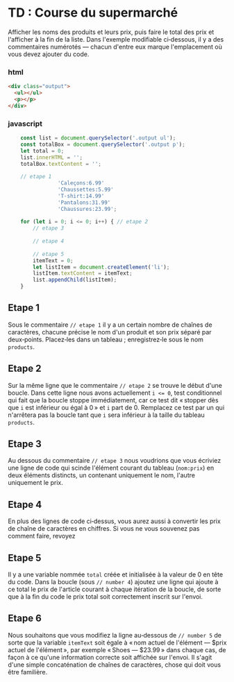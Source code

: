 # TD : Course du supermarché

Afficher les noms des produits et leurs prix, puis faire le total des prix et l'afficher à la fin de la liste. Dans l'exemple modifiable ci‑dessous, il y a des commentaires numérotés — chacun d'entre eux marque l'emplacement où vous devez ajouter du code.

### html
```html
<div class="output">
  <ul></ul>
  <p></p>
</div>
```

### javascript

```javascript
    const list = document.querySelector('.output ul');
    const totalBox = document.querySelector('.output p');
    let total = 0;
    list.innerHTML = '';
    totalBox.textContent = '';
    
    // etape 1
                'Caleçons:6.99'
                'Chaussettes:5.99'
                'T-shirt:14.99'
                'Pantalons:31.99'
                'Chaussures:23.99';
    
    for (let i = 0; i <= 0; i++) { // etape 2
	    // etape 3
	    
	    // etape 4
	    
	    // etape 5
	    itemText = 0;
	    let listItem = document.createElement('li');
	    listItem.textContent = itemText;
	    list.appendChild(listItem);
    }
```

## Etape 1

Sous le commentaire  `// etape 1`  il y a un certain nombre de chaînes de caractères, chacune précise le nom d'un produit et son prix séparé par deux‑points. 
Placez‑les dans un tableau ; enregistrez‑le sous le nom  `products`.

## Etape 2

Sur la même ligne que le commentaire  `// etape 2`  se trouve le début d'une boucle. Dans cette ligne nous avons actuellement  `i <= 0`, test conditionnel qui fait que la boucle  stoppe immédiatement, car ce test dit « stopper dès que  `i`  est inférieur ou égal à 0 » et  `i`  part de 0. Remplacez ce test par un qui n'arrêtera pas la boucle tant que  `i`  sera inférieur à la taille du tableau  `products`.

## Etape 3

Au dessous du commentaire  `// etape 3`  nous voudrions que vous écriviez une ligne de code qui scinde l'élément courant du tableau (`nom:prix`) en deux éléments distincts, un contenant uniquement le nom, l'autre uniquement le prix. 

## Etape 4

En plus des lignes de code ci‑dessus, vous aurez aussi à convertir les prix de chaîne de caractères en chiffres. Si vous ne vous souvenez pas comment faire, revoyez

## Etape 5

Il y a une variable nommée  `total`  créée et initialisée à la valeur de 0 en tête du code. Dans la boucle (sous  `// number 4`) ajoutez une ligne qui ajoute à ce total le prix de l'article courant à chaque itération de la boucle, de sorte que à la fin du code le prix total soit correctement inscrit sur l'envoi. 

## Etape 6

Nous souhaitons que vous modifiez la ligne au‑dessous de `// number 5`  de sorte que la variable  `itemText`  soit égale à « nom actuel de l'élément — $prix actuel de l'élément », par exemple « Shoes — $23.99 » dans chaque cas, de façon à ce qu'une information correcte soit affichée sur l'envoi. Il s'agit d'une simple concaténation de chaînes de caractères, chose qui doit vous être familière.
